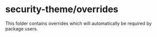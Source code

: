 # security-theme/overrides

This folder contains overrides which will automatically be required by package users.
